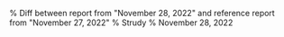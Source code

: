 % Diff between report from "November 28, 2022" and reference report from "November 27, 2022"
% Strudy
% November 28, 2022


